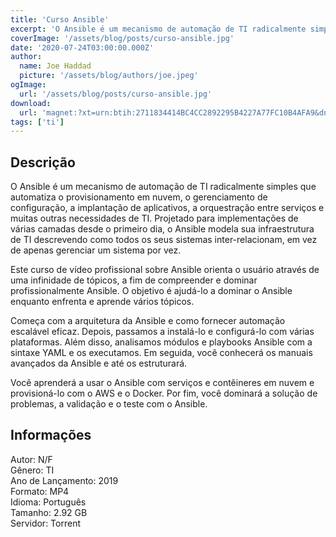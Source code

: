 ```yaml
---
title: 'Curso Ansible'
excerpt: 'O Ansible é um mecanismo de automação de TI radicalmente simples que automatiza o provisionamento em nuvem, o gerenciamento de configuração, a implantação de aplicativos, a orquestração entre serviços e muitas outras necessidades de TI. Projetado para implementações de várias camadas desde'
coverImage: '/assets/blog/posts/curso-ansible.jpg'
date: '2020-07-24T03:00:00.000Z'
author:
  name: Joe Haddad
  picture: '/assets/blog/authors/joe.jpeg'
ogImage:
  url: '/assets/blog/posts/curso-ansible.jpg'
download:
  url: 'magnet:?xt=urn:btih:2711834414BC4CC2892295B4227A77FC10B4AFA9&dn=Ansible&tr=udp%3a%2f%2ftracker.openbittorrent.com%3a1337%2fannounce&tr=udp%3a%2f%2ftracker.opentrackr.org%3a1337%2fannounce'
tags: ['ti']
---
```

<h2>Descrição</h2>
<p></p><p>O Ansible é um mecanismo de automação de TI radicalmente simples que automatiza o provisionamento em nuvem, o gerenciamento de configuração, a implantação de aplicativos, a orquestração entre serviços e muitas outras necessidades de TI. Projetado para implementações de várias camadas desde o primeiro dia, o Ansible modela sua infraestrutura de TI descrevendo como todos os seus sistemas inter-relacionam, em vez de apenas gerenciar um sistema por vez.</p><p>Este curso de vídeo profissional sobre Ansible orienta o usuário através de uma infinidade de tópicos, a fim de compreender e dominar profissionalmente Ansible. O objetivo é ajudá-lo a dominar o Ansible enquanto enfrenta e aprende vários tópicos. </p><p>Começa com a arquitetura da Ansible e como fornecer automação escalável eficaz. Depois, passamos a instalá-lo e configurá-lo com várias plataformas. Além disso, analisamos módulos e playbooks Ansible com a sintaxe YAML e os executamos. Em seguida, você conhecerá os manuais avançados da Ansible e até os estruturará. </p><p>Você aprenderá a usar o Ansible com serviços e contêineres em nuvem e provisioná-lo com o AWS e o Docker. Por fim, você dominará a solução de problemas, a validação e o teste com o Ansible.</p><h2>Informações</h2><p>Autor: N/F<br/>Gênero: TI<br/>Ano de Lançamento: 2019<br/>Formato: MP4<br/>Idioma: Português<br/>Tamanho: 2.92 GB<br/>Servidor: Torrent</p>